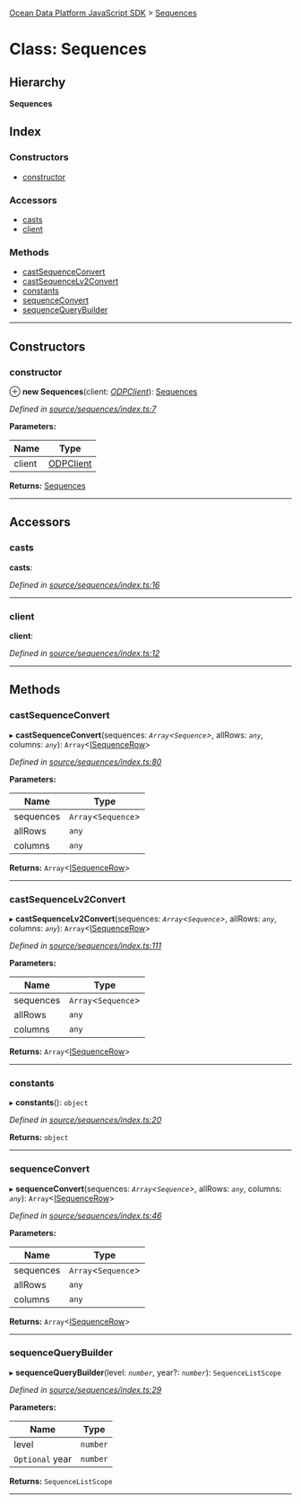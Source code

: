 [Ocean Data Platform JavaScript SDK](../README.md) > [Sequences](../classes/sequences.md)

# Class: Sequences

## Hierarchy

**Sequences**

## Index

### Constructors

* [constructor](sequences.md#constructor)

### Accessors

* [casts](sequences.md#casts)
* [client](sequences.md#client)

### Methods

* [castSequenceConvert](sequences.md#castsequenceconvert)
* [castSequenceLv2Convert](sequences.md#castsequencelv2convert)
* [constants](sequences.md#constants)
* [sequenceConvert](sequences.md#sequenceconvert)
* [sequenceQueryBuilder](sequences.md#sequencequerybuilder)

---

## Constructors

<a id="constructor"></a>

###  constructor

⊕ **new Sequences**(client: *[ODPClient](odpclient.md)*): [Sequences](sequences.md)

*Defined in [source/sequences/index.ts:7](https://github.com/C4IROcean/ODP-sdk-js/blob/d16dc4d/source/sequences/index.ts#L7)*

**Parameters:**

| Name | Type |
| ------ | ------ |
| client | [ODPClient](odpclient.md) |

**Returns:** [Sequences](sequences.md)

___

## Accessors

<a id="casts"></a>

###  casts

**casts**: 

*Defined in [source/sequences/index.ts:16](https://github.com/C4IROcean/ODP-sdk-js/blob/d16dc4d/source/sequences/index.ts#L16)*

___
<a id="client"></a>

###  client

**client**: 

*Defined in [source/sequences/index.ts:12](https://github.com/C4IROcean/ODP-sdk-js/blob/d16dc4d/source/sequences/index.ts#L12)*

___

## Methods

<a id="castsequenceconvert"></a>

###  castSequenceConvert

▸ **castSequenceConvert**(sequences: *`Array`<`Sequence`>*, allRows: *`any`*, columns: *`any`*): `Array`<[ISequenceRow](../interfaces/isequencerow.md)>

*Defined in [source/sequences/index.ts:80](https://github.com/C4IROcean/ODP-sdk-js/blob/d16dc4d/source/sequences/index.ts#L80)*

**Parameters:**

| Name | Type |
| ------ | ------ |
| sequences | `Array`<`Sequence`> |
| allRows | `any` |
| columns | `any` |

**Returns:** `Array`<[ISequenceRow](../interfaces/isequencerow.md)>

___
<a id="castsequencelv2convert"></a>

###  castSequenceLv2Convert

▸ **castSequenceLv2Convert**(sequences: *`Array`<`Sequence`>*, allRows: *`any`*, columns: *`any`*): `Array`<[ISequenceRow](../interfaces/isequencerow.md)>

*Defined in [source/sequences/index.ts:111](https://github.com/C4IROcean/ODP-sdk-js/blob/d16dc4d/source/sequences/index.ts#L111)*

**Parameters:**

| Name | Type |
| ------ | ------ |
| sequences | `Array`<`Sequence`> |
| allRows | `any` |
| columns | `any` |

**Returns:** `Array`<[ISequenceRow](../interfaces/isequencerow.md)>

___
<a id="constants"></a>

###  constants

▸ **constants**(): `object`

*Defined in [source/sequences/index.ts:20](https://github.com/C4IROcean/ODP-sdk-js/blob/d16dc4d/source/sequences/index.ts#L20)*

**Returns:** `object`

___
<a id="sequenceconvert"></a>

###  sequenceConvert

▸ **sequenceConvert**(sequences: *`Array`<`Sequence`>*, allRows: *`any`*, columns: *`any`*): `Array`<[ISequenceRow](../interfaces/isequencerow.md)>

*Defined in [source/sequences/index.ts:46](https://github.com/C4IROcean/ODP-sdk-js/blob/d16dc4d/source/sequences/index.ts#L46)*

**Parameters:**

| Name | Type |
| ------ | ------ |
| sequences | `Array`<`Sequence`> |
| allRows | `any` |
| columns | `any` |

**Returns:** `Array`<[ISequenceRow](../interfaces/isequencerow.md)>

___
<a id="sequencequerybuilder"></a>

###  sequenceQueryBuilder

▸ **sequenceQueryBuilder**(level: *`number`*, year?: *`number`*): `SequenceListScope`

*Defined in [source/sequences/index.ts:29](https://github.com/C4IROcean/ODP-sdk-js/blob/d16dc4d/source/sequences/index.ts#L29)*

**Parameters:**

| Name | Type |
| ------ | ------ |
| level | `number` |
| `Optional` year | `number` |

**Returns:** `SequenceListScope`

___

